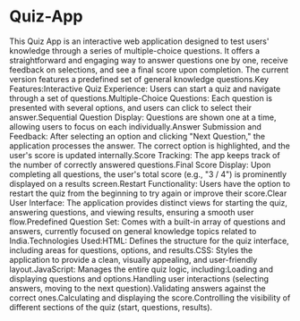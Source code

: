 # Quiz-App

This Quiz App is an interactive web application designed to test users' knowledge through a series of multiple-choice questions. It offers a straightforward and engaging way to answer questions one by one, receive feedback on selections, and see a final score upon completion. The current version features a predefined set of general knowledge questions.Key Features:Interactive Quiz Experience: Users can start a quiz and navigate through a set of questions.Multiple-Choice Questions: Each question is presented with several options, and users can click to select their answer.Sequential Question Display: Questions are shown one at a time, allowing users to focus on each individually.Answer Submission and Feedback: After selecting an option and clicking "Next Question," the application processes the answer. The correct option is highlighted, and the user's score is updated internally.Score Tracking: The app keeps track of the number of correctly answered questions.Final Score Display: Upon completing all questions, the user's total score (e.g., "3 / 4") is prominently displayed on a results screen.Restart Functionality: Users have the option to restart the quiz from the beginning to try again or improve their score.Clear User Interface: The application provides distinct views for starting the quiz, answering questions, and viewing results, ensuring a smooth user flow.Predefined Question Set: Comes with a built-in array of questions and answers, currently focused on general knowledge topics related to India.Technologies Used:HTML: Defines the structure for the quiz interface, including areas for questions, options, and results.CSS: Styles the application to provide a clean, visually appealing, and user-friendly layout.JavaScript: Manages the entire quiz logic, including:Loading and displaying questions and options.Handling user interactions (selecting answers, moving to the next question).Validating answers against the correct ones.Calculating and displaying the score.Controlling the visibility of different sections of the quiz (start, questions, results).